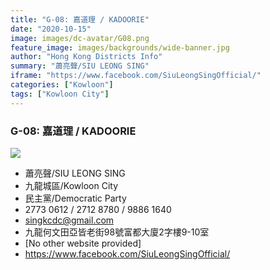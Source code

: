 ```yaml
---
title: "G-08: 嘉道理 / KADOORIE"
date: "2020-10-15"
image: images/dc-avatar/G08.png
feature_image: images/backgrounds/wide-banner.jpg
author: "Hong Kong Districts Info"
summary: "蕭亮聲/SIU LEONG SING"
iframe: "https://www.facebook.com/SiuLeongSingOfficial/"
categories: ["Kowloon"]
tags: ["Kowloon City"]
---
```


### G-08: 嘉道理 / KADOORIE  
![](/images/dc-avatar/G08.png)  

 - 蕭亮聲/SIU LEONG SING  
 - 九龍城區/Kowloon City  
 - 民主黨/Democratic Party  
 - 2773 0612 / 2712 8780 / 9886 1640  
 - singkcdc@gmail.com  
 - 九龍何文田亞皆老街98號富都大廈2字樓9-10室  
 - [No other website provided]  
 - https://www.facebook.com/SiuLeongSingOfficial/
